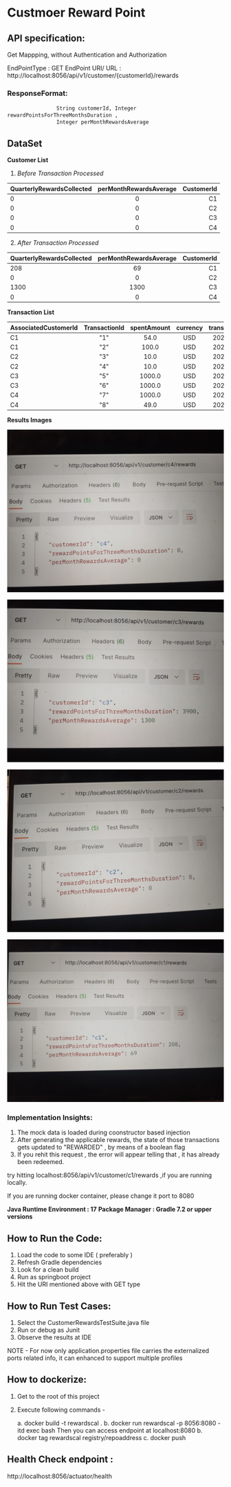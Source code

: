 # Custmoer Reward Point

## API specification:

Get Mappping, without Authentication and Authorization

EndPointType : GET
EndPoint URI/ URL : http://localhost:8056/api/v1/customer/{customerId}/rewards

### ResponseFormat: 
                    String customerId, Integer rewardPointsForThreeMonthsDuration , 
                    Integer perMonthRewardsAverage

<h2> DataSet </h2>

**Customer List**
1. *Before Transaction Processed*

|QuarterlyRewardsCollected | perMonthRewardsAverage | CustomerId | 
| :---                     |    :----:              |    ---:    |           
|0                         | 0                      |  C1        |
|0                         | 0                      |  C2        |
|0                         | 0                      |  C3        |
|0                         | 0                      |  C4        |

2. *After Transaction Processed*

|QuarterlyRewardsCollected | perMonthRewardsAverage | CustomerId |
| :---                    |         :----:          |  ----:     |
|208                       | 69                     |  C1        |
|0                         | 0                      |  C2        |
|1300                      | 1300                   |  C3        |
|0                         | 0                      |  C4        |

**Transaction List**

|AssociatedCustomerId | TransactionId | spentAmount | currency | transactionDate | isTransactionAlreadyRewarded
| :---        |    :----:   |          :----: |   :----:  |  :----:  |  :----:  |
C1                   |   "1"         | 54.0        |  USD     | 2022-04-04      |  false
C1                   |   "2"         | 100.0       |  USD     | 2022-03-04      |  false
C2                   |   "3"         | 10.0        |  USD     | 2022-04-04      |  false
C2                   |   "4"         | 10.0        |  USD     | 2022-04-04      |  false
C3                   |   "5"         | 1000.0      |  USD     | 2022-04-04      |  false
C3                   |   "6"         | 1000.0      |  USD     | 2022-04-04      |  false
C4                   |   "7"         | 1000.0      |  USD     | 2022-04-04      |  true
C4                   |   "8"         | 49.0        |  USD     | 2022-04-04      |  false


**Results Images**

![Snapshot -1 ](https://github.com/kkerry0911/Customer-Reward-Points/blob/033189a76c78cbe1b94906716e74d08fbc99054c/src/main/resources/Images/IMG_20220518_085933741.jpg)

![Snapshot -2 ](https://github.com/kkerry0911/Customer-Reward-Points/blob/3740a7bc3662f3ec6ca88a938d7ae8178403662c/src/main/resources/Images/IMG_20220518_085955176.jpg)

![Snapshot -3 ](https://github.com/kkerry0911/Customer-Reward-Points/blob/main/src/main/resources/Images/IMG_20220518_090014441.jpg)

![Snapshot -4 ](https://github.com/kkerry0911/Customer-Reward-Points/blob/main/src/main/resources/Images/IMG_20220518_090038665.jpg)




### Implementation Insights:

1. The mock data is loaded during coonstructor based injection
2. After generating the applicable rewards, the state of those transactions gets updated to "REWARDED" , by means of a boolean flag
3. If you rehit this request , the error will appear telling that , it has already been redeemed.

try hitting localhost:8056/api/v1/customer/c1/rewards ,if you are running locally.

If you are running docker container, please change it port to 8080


**Java Runtime Environment : 17**
**Package Manager : Gradle 7.2 or upper versions**


## How to Run the Code:

1. Load the code to some IDE ( preferably )
2. Refresh Gradle dependencies
3. Look for a clean build
4. Run as springboot project
5. Hit the URI mentioned above with GET type

## How to Run Test Cases:

1. Select the CustomerRewardsTestSuite.java file
2. Run or debug as Junit
3. Observe the results at IDE


NOTE - For now only application.properties file carries the externalized ports related info, it can enhanced to support multiple profiles 

## How to dockerize:

1. Get to the root of this project
2. Execute following commands -

    a. docker build -t rewardscal .
    b. docker run rewardscal -p 8056:8080 -itd exec bash
    Then you can access endpoint at localhost:8080
    b. docker tag rewardscal registry/repoaddress
    c. docker push

## Health Check endpoint :

http://localhost:8056/actuator/health
